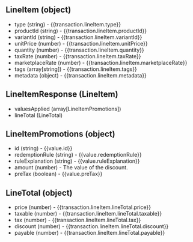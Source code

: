 ## LineItem (object)
+ type (string) - {{transaction.lineItem.type}}
+ productId (string) -  {{transaction.lineItem.productId}}
+ variantId (string) - {{transaction.lineItem.variantId}}
+ unitPrice (number) -  {{transaction.lineItem.unitPrice}}
+ quantity (number) -  {{transaction.lineItem.quantity}}
+ taxRate (number) - {{transaction.lineItem.taxRate}}
+ marketplaceRate (number) - {{transaction.lineItem.marketplaceRate}}
+ tags (array[string]) - {{transaction.lineItem.tags}}
+ metadata (object) - {{transaction.lineItem.metadata}}

## LineItemResponse (LineItem)
+ valuesApplied (array[LineItemPromotions])
+ lineTotal (LineTotal)

## LineItemPromotions (object)
+ id (string) - {{value.id}}
+ redemptionRule (string) - {{value.redemptionRule}}
+ ruleExplanation (string) - {{value.ruleExplanation}}
+ amount (number) - The value of the discount.
+ preTax (boolean) - {{value.preTax}}

## LineTotal (object)
+ price (number) - {{transaction.lineItem.lineTotal.price}}
+ taxable (number) - {{transaction.lineItem.lineTotal.taxable}}
+ tax (number) - {{transaction.lineItem.lineTotal.tax}}
+ discount (number) - {{transaction.lineItem.lineTotal.discount}}
+ payable (number) - {{transaction.lineItem.lineTotal.payable}}
